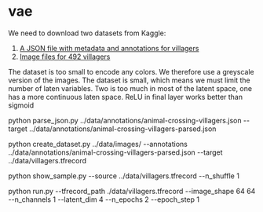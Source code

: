 # vae

We need to download two datasets from Kaggle:
1. [A JSON file with metadata and annotations for villagers](https://www.kaggle.com/datasets/nookipedia/animal-crossing-series-villagers)
2. [Image files for 492 villagers](https://www.kaggle.com/datasets/jahysama/animal-crossing-new-horizons-all-villagers)

The dataset is too small to encode any colors. We therefore use a greyscale version of the images.
The dataset is small, which means we must limit the number of laten variables. Two is too much in most of the latent space, one has a more continuous laten space.
ReLU in final layer works better than sigmoid


python parse_json.py ../data/annotations/animal-crossing-villagers.json --target ../data/annotations/animal-crossing-villagers-parsed.json

python create_dataset.py ../data/images/ --annotations ../data/annotations/animal-crossing-villagers-parsed.json --target ../data/villagers.tfrecord

python show_sample.py --source ../data/villagers.tfrecord --n_shuffle 1


python run.py --tfrecord_path ./data/villagers.tfrecord --image_shape 64 64 --n_channels 1 --latent_dim 4 --n_epochs 2 --epoch_step 1